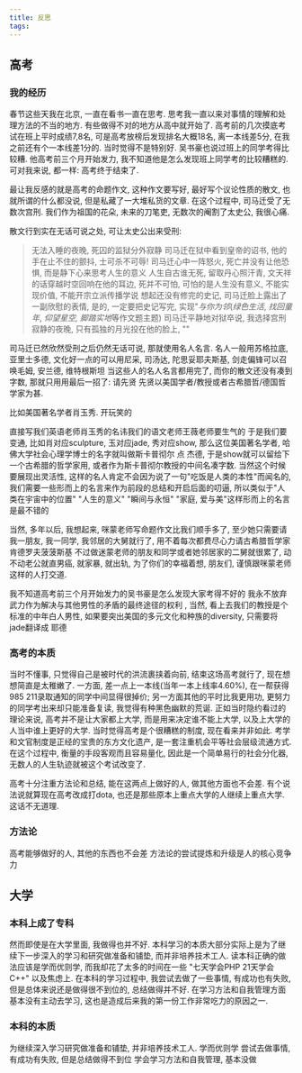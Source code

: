 ```yaml
---
title: 反思
tags:
---
```


## 高考

### 我的经历
春节这些天我在北京, 一直在看书一直在思考. 思考我一直以来对事情的理解和处理方法的不当的地方.
有些做得不对的地方从高中就开始了. 高考前的几次摸底考试在班上平时成绩7,8名, 可是高考放榜后发现排名大概18名, 离一本线差5分, 在我之前还有个一本线差1分的. 当时觉得不是特别好.
吴书豪也说过班上的同学考得比较糟. 他高考前三个月开始发力, 我不知道他是怎么发现班上同学考的比较糟糕的. 可对我来说, 都一样: 高考终于结束了.

最让我反感的就是高考的命题作文, 这种作文要写好, 最好写个议论性质的散文, 也就所谓的什么都没说, 但是私藏了一大堆私货的文章.
在这个过程中, 司马迁受了无数次宫刑. 我们作为祖国的花朵, 未来的刀笔吏, 无数次的阉割了太史公, 我很心痛.

散文行到实在无话可说之处, 可让太史公出来受刑:

>无法入睡的夜晚, 死囚的监狱分外寂静
>司马迁在狱中看到皇帝的诏书, 他的手在止不住的颤抖, 士可杀不可辱! 司马迁心中一阵怒火, 死亡并没有让他恐惧, 而是静下心来思考人生的意义
>人生自古谁无死, 留取丹心照汗青, 文天祥的话穿越时空回响在他的耳边, 死并不可怕, 可怕的是人生没有意义, 不能实现价值, 不能开宗立派传播学说
>想起还没有修完的史记, 司马迁脸上露出了一副欣慰的表情, 是的, 一定要把史记写完, 实现"*与你为邻*(*绿色生活*, *找回童年*, *仰望星空, 脚踏实地*等作文题主题)
>司马迁平静地对狱卒说, 我选择宫刑
寂静的夜晚, 只有孤独的月光投在他的脸上, ""

司马迁已然欣然受刑之后仍然无话可说, 那就使用名人名言. 名人一般用苏格拉底, 亚里士多德, 文化好一点的可以用尼采, 司汤达, 陀思妥耶夫斯基, 剑走偏锋可以召唤毛姆, 安兰德, 维特根斯坦
当这些人的名人名言都用完了, 而你的散文还没有凑到字数, 那就只用用最后一招了: 请先贤
先贤以美国学者/教授或者古希腊哲/德国哲学家为甚.

比如美国著名学者肖玉秀.
开玩笑的

直接写我们英语老师肖玉秀的名讳我们的语文老师王薇老师要生气的
于是我们要变通, 比如肖对应sculpture, 玉对应jade, 秀对应show, 那么这位美国著名学者, 哈佛大学社会心理学博士的名字就叫做斯卡普彻尔 点 杰德, 于是show就可以留给下一个古希腊的哲学家用, 或者作为斯卡普彻尔教授的中间名凑字数.
当然这个时候要展现出灵活性, 这样的名人肯定不会因为说了一句"吃饭是人类的本性"而闻名的, 我们需要一些形而上的名言来作为前段的总结和开启后面的叨逼, 所以类似于"人类在宇宙中的位置" "人生的意义" "瞬间与永恒" "家庭, 爱与美"这样形而上的名言是最不错的

当然, 多年以后, 我想起来, 咪蒙老师写命题作文比我们顺手多了, 至少她只需要请我一朋友, 我一同学, 我邻居的大舅就行了, 用不着每次都费尽心力请古希腊哲学家肯德罗夫菠菠斯基
不过做迷蒙老师的朋友和同学或者她邻居家的二舅就很累了, 动不动老公就直男癌, 就家暴, 就出轨, 为了你们的幸福着想, 朋友们, 谨慎跟咪蒙老师这样的人打交道.


我不知道高考前三个月开始发力的吴书豪是怎么发现大家考得不好的
我永不放弃武力作为解决与其他男性的矛盾的最终途径的权利
, 当然, 看上去我们的教授是个标准的中年白人男性, 如果要突出美国的多元文化和种族的diversity, 只需要将jade翻译成 耶德



### 高考的本质
当时不懂事, 只觉得自己是被时代的洪流裹挟着向前, 结束这场高考就行了, 现在想想简直是太稚嫩了.
一方面, 差一点上一本线(当年一本上线率4.60%), 在一帮获得985 211录取通知的同学中间显得很掉价; 另一方面其他的平时比我更用功, 更努力的同学考出来却只能准备复读, 我觉得有种黑色幽默的荒诞.
正如当时隐约看过的理论来说, 高考并不是让大家都上大学, 而是用来决定谁不能上大学, 以及上大学的人当中谁上更好的大学. 当时觉得高考是个很糟糕的制度, 现在看来并非如此.
考学和文官制度是正经的宝贵的东方文化遗产, 是一套注重机会平等社会层级流通方式. 在这个过程中, 衡量的手段客观而且容易量化, 因此是一个简单易行的社会分化器, 无数人的人生轨迹就被这个考试改变了.

高考十分注重方法论和总结, 能在这两点上做好的人, 做其他方面也不会差. 有个说法说就算现在高考改成打dota, 也还是那些原本上重点大学的人继续上重点大学. 这话不无道理.

### 方法论
高考能够做好的人, 其他的东西也不会差
方法论的尝试提炼和升级是人的核心竞争力

## 大学

### 本科上成了专科
然而即使是在大学里面, 我做得也并不好.
本科学习的本质大部分实际上是为了继续下一步深入的学习和研究做准备和铺垫, 而并非培养技术工人. 读本科正确的做法应该是学而优则学, 而我却花了太多的时间在一些 "七天学会PHP 21天学会C++" 以及焦虑上.
在本科的学习过程中, 我尝试去做了一些事情, 有成功也有失败, 但是总体来说还是做得很不到位的, 总结做得并不好. 在学习方法和自我管理方面基本没有主动去学习, 这也是造成后来我的第一份工作非常吃力的原因之一.


### 本科的本质
为继续深入学习研究做准备和铺垫, 并非培养技术工人. 学而优则学
尝试去做事情, 有成功有失败, 但是总结做得不到位
学会学习方法和自我管理, 基本没做
